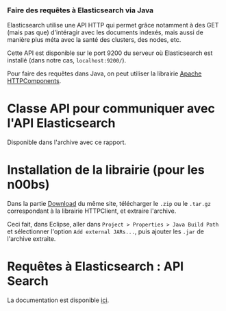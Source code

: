 ### Faire des requêtes à Elasticsearch via Java

Elasticsearch utilise une API HTTP qui permet grâce notamment à des GET (mais
pas que) d'intéragir avec les documents indexés, mais aussi de manière plus
méta avec la santé des clusters, des nodes, etc.

Cette API est disponible sur le port 9200 du serveur où Elasticsearch est
installé (dans notre cas, `localhost:9200/`).

Pour faire des requêtes dans Java, on peut utiliser la librairie [Apache
HTTPComponents](https://hc.apache.org/ "Apache
HTTPComponents").

# Classe API pour communiquer avec l'API Elasticsearch

Disponible dans l'archive avec ce rapport.

# Installation de la librairie (pour les n00bs)

Dans la partie [Download](https://hc.apache.org/downloads.cgi "Dowload") du
même site, télécharger le `.zip` ou le `.tar.gz` correspondant à la librairie
HTTPClient, et extraire l'archive.

Ceci fait, dans Eclipse, aller dans `Project > Properties > Java Build Path`
et sélectionner l'option `Add external JARs...`, puis ajouter les `.jar` de
l'archive extraite.

# Requêtes à Elasticsearch : API Search

La documentation est disponible [ici](https://www.elastic.co/guide/en/elasticsearch/reference/current/search-search.html "API Search").
